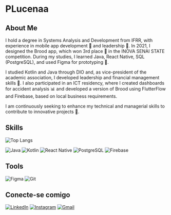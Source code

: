 # PLucenaa

## About Me
I hold a degree in Systems Analysis and Development from IFRR, with experience in mobile app development 📱 and leadership 🏅. In 2021, I designed the Brood app, which won 3rd place 🥉 in the INOVA SENAI STATE competition. During my studies, I learned Java, React Native, SQL (PostgreSQL), and used Figma for prototyping 🎨.

I studied Kotlin and Java through DIO and, as vice-president of the academic association, I developed leadership and financial management skills 💼. I also participated in an ICT residency, where I created dashboards for accident analysis 📊 and developed a version of Brood using FlutterFlow and Firebase, based on local business requirements.

I am continuously seeking to enhance my technical and managerial skills to contribute to innovative projects 🚀.

## Skills

![Top Langs](https://github-readme-stats-git-masterrstaa-rickstaa.vercel.app/api/top-langs/?username=PLucenaa&layout=compact&bg_color=000&border_color=30A3DC&title_color=E94D5F&text_color=FFF)

![Java](https://img.shields.io/badge/java-%23ED8B00.svg?style=for-the-badge&logo=openjdk&logoColor=white) 
![Kotlin](https://img.shields.io/badge/Kotlin-0095D5?&style=for-the-badge&logo=kotlin&logoColor=white) 
![React Native](https://img.shields.io/badge/React_Native-20232A?style=for-the-badge&logo=react&logoColor=61DAFB) 
![PostgreSQL](https://img.shields.io/badge/PostgreSQL-000?style=for-the-badge&logo=postgresql) 
![Firebase](https://img.shields.io/badge/FIREBASE-000?style=for-the-badge&logo=firebase&logoColor=ffca28)
## Tools
![Figma](https://img.shields.io/badge/Figma-696969?style=for-the-badge&logo=figma&logoColor=figma) 
![Git](https://img.shields.io/badge/GIT-E44C30?style=for-the-badge&logo=git&logoColor=white)
## Conecte-se comigo
[![LinkedIn](https://img.shields.io/badge/LinkedIn-0077B5?style=for-the-badge&logo=linkedin&logoColor=white)](https://www.linkedin.com/in/plucenabr/)
[![Instagram](https://img.shields.io/badge/-Instagram-%23E4405F?style=for-the-badge&logo=instagram&logoColor=white)](https://www.instagram.com/plucenabr/)
[![Gmail](https://img.shields.io/badge/Gmail-333333?style=for-the-badge&logo=gmail&logoColor=red)](mailto:pedro12brasil@gmail.com)
